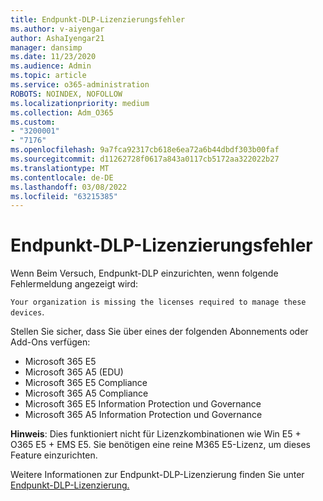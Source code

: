```yaml
---
title: Endpunkt-DLP-Lizenzierungsfehler
ms.author: v-aiyengar
author: AshaIyengar21
manager: dansimp
ms.date: 11/23/2020
ms.audience: Admin
ms.topic: article
ms.service: o365-administration
ROBOTS: NOINDEX, NOFOLLOW
ms.localizationpriority: medium
ms.collection: Adm_O365
ms.custom:
- "3200001"
- "7176"
ms.openlocfilehash: 9a7fca92317cb618e6ea72a6b44dbdf303b00faf
ms.sourcegitcommit: d11262728f0617a843a0117cb5172aa322022b27
ms.translationtype: MT
ms.contentlocale: de-DE
ms.lasthandoff: 03/08/2022
ms.locfileid: "63215385"
---
```

# <a name="endpoint-dlp-licensing-error"></a>Endpunkt-DLP-Lizenzierungsfehler

Wenn Beim Versuch, Endpunkt-DLP einzurichten, wenn folgende Fehlermeldung angezeigt wird:

`Your organization is missing the licenses required to manage these devices`.

Stellen Sie sicher, dass Sie über eines der folgenden Abonnements oder Add-Ons verfügen:

- Microsoft 365 E5
- Microsoft 365 A5 (EDU)
- Microsoft 365 E5 Compliance
- Microsoft 365 A5 Compliance
- Microsoft 365 E5 Information Protection und Governance
- Microsoft 365 A5 Information Protection und Governance

**Hinweis**: Dies funktioniert nicht für Lizenzkombinationen wie Win E5 + O365 E5 + EMS E5. Sie benötigen eine reine M365 E5-Lizenz, um dieses Feature einzurichten.

Weitere Informationen zur Endpunkt-DLP-Lizenzierung finden Sie unter [Endpunkt-DLP-Lizenzierung.](https://docs.microsoft.com/microsoft-365/compliance/endpoint-dlp-getting-started#onboarding-devices-into-device-management)
